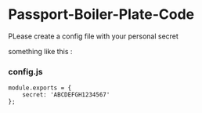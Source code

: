 # Passport-Boiler-Plate-Code

PLease create a config file with your personal secret

something like this :

### config.js
```
module.exports = {
    secret: 'ABCDEFGH1234567'
};
```
